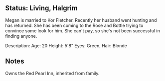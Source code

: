## Status: Living, Halgrim

Megan is married to Kor Fletcher. Recently her husband went hunting and has returned. She has been coming to the Rose and Bottle trying to convince some look for him. She can't pay, so she's not been successful in finding anyone. 

Description: Age: 20 Height: 5'8" Eyes: Green, Hair: Blonde

## Notes

Owns the Red Pearl Inn, inherited from family.